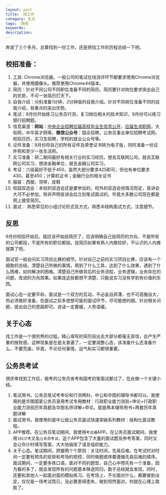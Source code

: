 ```yaml
---
layout: post
title:  找工作
category: 生活
tags:  随感
keywords: 
description: 
---
```


奔波了三个多月，总算找到一份工作，还是把找工作的历程总结一下吧。

## 校招准备：

1. 工具: Chrome浏览器。一般公司的笔试在线测评环节都要求使用Chrome浏览器，并使用摄像头。推荐使用Chrome44版本。
2. 简历：针对不同公司不同职位准备不同的简历。简历要针对岗位要求突出自己的优势，不可一张简历打天下。
3. 自我介绍：分别准备1分钟，2分钟版的自我介绍。针对不同岗位准备不同的自我介绍，有重点的突出优势。
4. 笔试：8月份开始练习公务员行测，复习岗位相关的技术知识，9月份可以练习银行招聘题。
5. 信息渠道：**网站**：[中央企业招聘应届高校毕业生信息公开](http://www.mohrss.gov.cn/SYrlzyhshbzb/fwyd/SYkaoshizhaopin/zyqyzpyjgxbys/yqzpxxgk/)，[应届生求职网](http://www.yingjiesheng.com/)，大街网，中华英才网等。**微信公众号**：国企招聘，公务员事业单位招聘考试网，校招日历，实习生招聘，学校的就业公众号等。
6. 证件准备：9月份将自己的所有证件及荣誉证书转为电子版，同时准备一份证件照和至少一张生活照。
7. 实习准备：研二期间最好有相关行业的实习经历。想去互联网公司，就去互联网公司实习，想进金融单位，就去金融公司实习。
8. 考证：六级最好不低于450，虽然大部分要求425即可，但也有单位要求430，甚至450；计算机证书；金融行业的相关证书
9. 服装：西服，领带，皮鞋
10. 校园双选会：本校的双选会还是要参加的，校外的双选会视情况而定，宣讲会大可不必参加，除非声明宣讲会后立刻笔试面试的，毕竟大多数公司现在都是网上接受简历。
11. 面试： 熟悉常见的小组讨论形式及方式，熟悉半结构面试方式，注意细节。

## 反思

9月份校招开始后，就应该开始投简历了，应该明确自己投简历的方向，不是所有的公司都投，不是所有的职位都投。投简历如果有熟人内推较好，不认识的人内推就算了吧。

面试官一般会问实习项目比赛的细节。针对自己之前的实习项目比赛，应该有一个细致的总结。清楚自己所做的事情，用到了什么工具，达到了什么效果，遇到了什么困难，如何解决的困难。清楚自己所做背后的业务流程，业务逻辑，业务存在的问题，改进的方向效果。如果连这些都想不清楚，只能说实习没有学到有价值的东西。

面试心态一定要平和，面试是一个双方的互动，不必妄自菲薄，也不可高傲自大，但必须做好准备，在面试之前多想想可能的面试环节，尽可能想的细。针对相关问题，提出自己的思路即可。说话一定要缓，人贵语缓。

## 关于心态

找工作是一个很煎熬的过程。精心填写的简历投出去大部分都毫无音信，会产生严重的挫败感。这种现象是在是太普遍了，一定要调整心态，该准备什么还准备什么，不要荒废。毕竟，不论任何事情，运气和实习都很重要。

## 公务员考试

很庆幸找到工作后，报考的公务员省考和国考的笔面试都过了，在此做一个关键小结。

1. 笔试用书。公务员笔试考申论和行测两科，中公和华图的辅导书都可以。我使用的是华图国家公务员录用考试专用教材：行政职业能力测验+申论+行政职业能力测验历年真题及华图名师详解+申论。就是两本辅导用书+两套历年真题详解
2. 面试用书。我使用的是中公版公务员面试快速突破系列教材：结构化面试教程。
3. APP推荐。在公务员笔试期间，我使用`考试通`APP。在公务员面试期间，我使用`101贝考`又名`公务员考试`，这个APP包含了大量的面试题及参考答案，同时又会让你计时填写答案，大大地锻炼了语言组织能力。
4. 关于心态。笔试期间，把握两个个原则：关注时间，先易后难。在考试时对时间一定要有预先的安排和考场的把控，同时做题顺序要遵循先易后难的顺序。面试期间，一定要多练口语，面对不同的题型，自己心中预先有一个准备，因为看的多了，就会发现所有的问题基本殊途同归，勤于总结就会发现。同时，还要和其他人一起面对面的模拟练习。在考场上，不论面对什么，都要做到淡定，仅仅是一场考试而已，没必要患得患失，做到坦然面对，你就在心理上取胜了。
